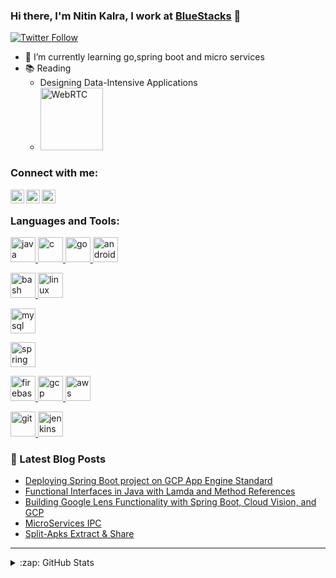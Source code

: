 ### Hi there, I'm Nitin Kalra, I work at [BlueStacks][bluestacksWebsite] 👋

[![Twitter Follow](https://img.shields.io/twitter/follow/nkalra0123?color=1DA1F2&logo=twitter&style=for-the-badge)](https://twitter.com/intent/follow?original_referer=https%3A%2F%2Fgithub.com%2Fnkalra0123&screen_name=nkalra0123)

- 🌱 I’m currently learning go,spring boot and micro services
- 📚 Reading 
    * Designing Data-Intensive Applications
    * [<img alt="WebRTC" width="100px" src="https://www.gstatic.com/devrel-devsite/prod/vf2803d8fceba443283ee4e8627acfcc1365957a4f42d24f2965d2cb7faab19ba/webrtc/images/lockup.svg" />][webrtc]


### Connect with me:

[<img align="left" alt="Twitter" width="22px" src="https://cdn.jsdelivr.net/npm/simple-icons@v3/icons/twitter.svg" />][twitter]
[<img align="left" alt="LinkedIn" width="22px" src="https://cdn.jsdelivr.net/npm/simple-icons@v3/icons/linkedin.svg" />][linkedin]
[<img align="left" alt="StackOverFLow" width="22px" src="https://cdn.jsdelivr.net/npm/simple-icons@v3/icons/stackoverflow.svg" />][stackoverflow]

<br />

### Languages and Tools:
<p align="left"> 

<a href="https://www.java.com" target="_blank"> <img src="https://devicons.github.io/devicon/devicon.git/icons/java/java-original-wordmark.svg" alt="java" width="40" height="40"/> </a> 
<a href="https://www.cprogramming.com/" target="_blank"> <img src="https://devicons.github.io/devicon/devicon.git/icons/c/c-original.svg" alt="c" width="40" height="40"/> </a> 
<a href="https://golang.org" target="_blank"> <img src="https://devicons.github.io/devicon/devicon.git/icons/go/go-original.svg" alt="go" width="40" height="40"/> </a> 
<a href="https://developer.android.com" target="_blank"> <img src="https://devicons.github.io/devicon/devicon.git/icons/android/android-original-wordmark.svg" alt="android" width="40" height="40"/> </a> 

<a href="https://www.gnu.org/software/bash/" target="_blank"> <img src="https://www.vectorlogo.zone/logos/gnu_bash/gnu_bash-icon.svg" alt="bash" width="40" height="40"/> </a> 
<a href="https://www.linux.org/" target="_blank"> <img src="https://devicons.github.io/devicon/devicon.git/icons/linux/linux-original.svg" alt="linux" width="40" height="40"/> </a>

<a href="https://www.mysql.com/" target="_blank"> <img src="https://devicons.github.io/devicon/devicon.git/icons/mysql/mysql-original-wordmark.svg" alt="mysql" width="40" height="40"/> </a> 

<a href="https://spring.io/" target="_blank"> <img src="https://www.vectorlogo.zone/logos/springio/springio-icon.svg" alt="spring" width="40" height="40"/> </a> </p>

<a href="https://firebase.google.com/" target="_blank"> <img src="https://www.vectorlogo.zone/logos/firebase/firebase-icon.svg" alt="firebase" width="40" height="40"/> </a> 
<a href="https://cloud.google.com" target="_blank"> <img src="https://www.vectorlogo.zone/logos/google_cloud/google_cloud-icon.svg" alt="gcp" width="40" height="40"/> </a> 
<a href="https://aws.amazon.com" target="_blank"> <img src="https://devicons.github.io/devicon/devicon.git/icons/amazonwebservices/amazonwebservices-original-wordmark.svg" alt="aws" width="40" height="40"/> </a> 

<a href="https://git-scm.com/" target="_blank"> <img src="https://www.vectorlogo.zone/logos/git-scm/git-scm-icon.svg" alt="git" width="40" height="40"/> </a> 
<a href="https://www.jenkins.io" target="_blank"> <img src="https://www.vectorlogo.zone/logos/jenkins/jenkins-icon.svg" alt="jenkins" width="40" height="40"/> </a> 
<br />

### 📕 Latest Blog Posts

<!-- BLOG-POST-LIST:START -->
- [Deploying Spring Boot project on GCP App Engine Standard](https://medium.com/@nkalra0123/deploying-spring-boot-project-on-gcp-app-engine-standard-4dfd5b169714?source=rss-c6ece434da22------2)
- [Functional Interfaces in Java with Lamda and Method References](https://medium.com/@nkalra0123/functional-interfaces-in-java-with-lamda-and-method-references-53a6c7af4e97?source=rss-c6ece434da22------2)
- [Building Google Lens Functionality with Spring Boot, Cloud Vision, and GCP](https://medium.com/@nkalra0123/building-google-lens-functionality-with-spring-boot-cloud-vision-and-gcp-2e69226d80f3?source=rss-c6ece434da22------2)
- [MicroServices IPC](https://medium.com/@nkalra0123/microservices-ipc-a55598e11f2?source=rss-c6ece434da22------2)
- [Split-Apks Extract & Share](https://medium.com/@nkalra0123/split-apks-extract-share-1c07109184ef?source=rss-c6ece434da22------2)
<!-- BLOG-POST-LIST:END -->

---

<details>
  <summary>:zap: GitHub Stats</summary>

  <img align="left" alt="My GitHub Stats" src="https://github-readme-stats.vercel.app/api?username=nkalra0123&show_icons=true&hide_border=true" />

</details>

[bluestacksWebsite]: https://bluestacks.com
[twitter]: https://twitter.com/nkalra0123
[webrtc]: https://webrtc.org/
[stackoverflow]: https://stackoverflow.com/users/2773112/nkalra0123
[linkedin]: https://linkedin.com/in/nitin-kalra-b5480947
